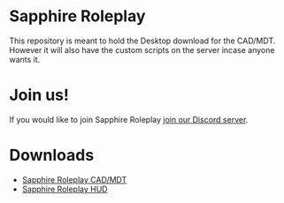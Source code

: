 Sapphire Roleplay
=================

This repository is meant to hold the Desktop download for the CAD/MDT.  
However it will also have the custom scripts on the server incase anyone wants it.


Join us!
========

If you would like to join Sapphire Roleplay [join our Discord server](https://discord.gg/hkydHMQjMd).  
  

Downloads
=========

- [Sapphire Roleplay CAD/MDT](www.example.com)
- [Sapphire Roleplay HUD](www.example.com)